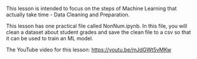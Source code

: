This lesson is intended to focus on the steps of Machine Learning that actually take time - Data Cleaning and Preparation.

This lesson has one practical file called NonNum.ipynb. In this file, you will clean a dataset about student grades and save the clean file to a csv so that it can be used to train an ML model.

The YouTube video for this lesson: https://youtu.be/mJdGWt5vMKw